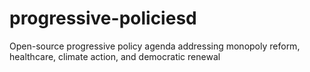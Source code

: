# progressive-policiesd
Open-source progressive policy agenda addressing monopoly reform, healthcare, climate action, and democratic renewal
